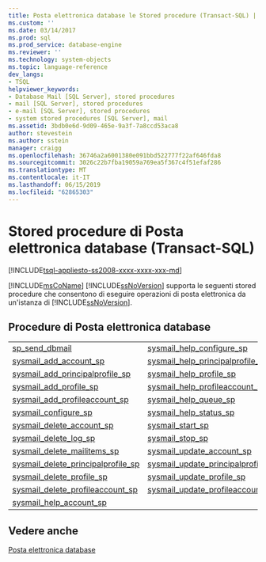 ```yaml
---
title: Posta elettronica database le Stored procedure (Transact-SQL) | Microsoft Docs
ms.custom: ''
ms.date: 03/14/2017
ms.prod: sql
ms.prod_service: database-engine
ms.reviewer: ''
ms.technology: system-objects
ms.topic: language-reference
dev_langs:
- TSQL
helpviewer_keywords:
- Database Mail [SQL Server], stored procedures
- mail [SQL Server], stored procedures
- e-mail [SQL Server], stored procedures
- system stored procedures [SQL Server], mail
ms.assetid: 3bdb0e6d-9d09-465e-9a3f-7a8ccd53aca8
author: stevestein
ms.author: sstein
manager: craigg
ms.openlocfilehash: 36746a2a6001380e091bbd522777f22af646fda8
ms.sourcegitcommit: 3026c22b7fba19059a769ea5f367c4f51efaf286
ms.translationtype: MT
ms.contentlocale: it-IT
ms.lasthandoff: 06/15/2019
ms.locfileid: "62865303"
---
```

# <a name="database-mail-stored-procedures-transact-sql"></a>Stored procedure di Posta elettronica database (Transact-SQL)
[!INCLUDE[tsql-appliesto-ss2008-xxxx-xxxx-xxx-md](../../includes/tsql-appliesto-ss2008-xxxx-xxxx-xxx-md.md)]

  [!INCLUDE[msCoName](../../includes/msconame-md.md)] [!INCLUDE[ssNoVersion](../../includes/ssnoversion-md.md)] supporta le seguenti stored procedure che consentono di eseguire operazioni di posta elettronica da un'istanza di [!INCLUDE[ssNoVersion](../../includes/ssnoversion-md.md)].  
  
## <a name="database-mail-procedures"></a>Procedure di Posta elettronica database  
  
|||  
|-|-|  
|[sp_send_dbmail](../../relational-databases/system-stored-procedures/sp-send-dbmail-transact-sql.md)|[sysmail_help_configure_sp](../../relational-databases/system-stored-procedures/sysmail-help-configure-sp-transact-sql.md)|  
|[sysmail_add_account_sp](../../relational-databases/system-stored-procedures/sysmail-add-account-sp-transact-sql.md)|[sysmail_help_principalprofile_sp](../../relational-databases/system-stored-procedures/sysmail-help-principalprofile-sp-transact-sql.md)|  
|[sysmail_add_principalprofile_sp](../../relational-databases/system-stored-procedures/sysmail-add-principalprofile-sp-transact-sql.md)|[sysmail_help_profile_sp](../../relational-databases/system-stored-procedures/sysmail-help-profile-sp-transact-sql.md)|  
|[sysmail_add_profile_sp](../../relational-databases/system-stored-procedures/sysmail-add-profile-sp-transact-sql.md)|[sysmail_help_profileaccount_sp](../../relational-databases/system-stored-procedures/sysmail-help-profileaccount-sp-transact-sql.md)|  
|[sysmail_add_profileaccount_sp](../../relational-databases/system-stored-procedures/sysmail-add-profileaccount-sp-transact-sql.md)|[sysmail_help_queue_sp](../../relational-databases/system-stored-procedures/sysmail-help-queue-sp-transact-sql.md)|  
|[sysmail_configure_sp](../../relational-databases/system-stored-procedures/sysmail-configure-sp-transact-sql.md)|[sysmail_help_status_sp](../../relational-databases/system-stored-procedures/sysmail-help-status-sp-transact-sql.md)|  
|[sysmail_delete_account_sp](../../relational-databases/system-stored-procedures/sysmail-delete-account-sp-transact-sql.md)|[sysmail_start_sp](../../relational-databases/system-stored-procedures/sysmail-start-sp-transact-sql.md)|  
|[sysmail_delete_log_sp](../../relational-databases/system-stored-procedures/sysmail-delete-log-sp-transact-sql.md)|[sysmail_stop_sp](../../relational-databases/system-stored-procedures/sysmail-stop-sp-transact-sql.md)|  
|[sysmail_delete_mailitems_sp](../../relational-databases/system-stored-procedures/sysmail-delete-mailitems-sp-transact-sql.md)|[sysmail_update_account_sp](../../relational-databases/system-stored-procedures/sysmail-update-account-sp-transact-sql.md)|  
|[sysmail_delete_principalprofile_sp](../../relational-databases/system-stored-procedures/sysmail-delete-principalprofile-sp-transact-sql.md)|[sysmail_update_principalprofile_sp](../../relational-databases/system-stored-procedures/sysmail-update-principalprofile-sp-transact-sql.md)|  
|[sysmail_delete_profile_sp](../../relational-databases/system-stored-procedures/sysmail-delete-profile-sp-transact-sql.md)|[sysmail_update_profile_sp](../../relational-databases/system-stored-procedures/sysmail-update-profile-sp-transact-sql.md)|  
|[sysmail_delete_profileaccount_sp](../../relational-databases/system-stored-procedures/sysmail-delete-profileaccount-sp-transact-sql.md)|[sysmail_update_profileaccount_sp](../../relational-databases/system-stored-procedures/sysmail-update-profileaccount-sp-transact-sql.md)|  
|[sysmail_help_account_sp](../../relational-databases/system-stored-procedures/sysmail-help-account-sp-transact-sql.md)||  
  
## <a name="see-also"></a>Vedere anche  
 [Posta elettronica database](../../relational-databases/database-mail/database-mail.md)  
  
  
